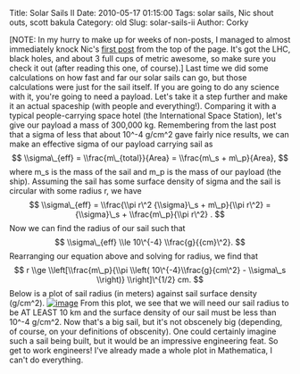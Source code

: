 Title: Solar Sails II
Date: 2010-05-17 01:15:00
Tags: solar sails, Nic shout outs, scott bakula
Category: old
Slug: solar-sails-ii
Author: Corky


[NOTE: In my hurry to make up for weeks of non-posts, I managed to
almost immediately knock Nic's [first
post](http://thevirtuosi.blogspot.com/2010/05/why-black-holes-from-large-hadron.html)
from the top of the page. It's got the LHC, black holes, and about 3
full cups of metric awesome, so make sure you check it out (after
reading this one, of course).]
Last time we did some calculations on how fast and far our solar sails
can go, but those calculations were just for the sail itself. If you are
going to do any science with it, you're going to need a payload. Let's
take it a step further and make it an actual spaceship (with people and
everything!).
[](http://4.bp.blogspot.com/_fa6AZDCsHnY/S_DXvcSsDXI/AAAAAAAAACg/jK_N-B4mOME/s1600/ssradius.png)
Comparing it with a typical people-carrying space hotel (the
International Space Station), let's give our payload a mass of 300,000
kg. Remembering from the last post that a sigma of less that about
10\^-4 g/cm\^2 gave fairly nice results, we can make an effective sigma
of our payload carrying sail as
$$ \\sigma\_{eff} = \\frac{m\_{total}}{Area} = \\frac{m\_s +
m\_p}{Area}, $$
where m\_s is the mass of the sail and m\_p is the mass of our payload
(the ship). Assuming the sail has some surface density of sigma and the
sail is circular with some radius r, we have
$$ \\sigma\_{eff} = \\frac{\\pi r\^2 {\\sigma}\_s + m\_p}{\\pi r\^2} =
{\\sigma}\_s + \\frac{m\_p}{\\pi r\^2} . $$
Now we can find the radius of our sail such that
$$ \\sigma\_{eff} \\le 10\^{-4} \\frac{g}{{cm}\^2}. $$
Rearranging our equation above and solving for radius, we find that
$$ r \\ge \\left[\\frac{m\_p}{\\pi \\left( 10\^{-4}\\frac{g}{cm\^2} -
\\sigma\_s \\right)} \\right]\^{1/2} cm. $$
Below is a plot of sail radius (in meters) against sail surface density
(g/cm\^2).
[![image](http://4.bp.blogspot.com/_fa6AZDCsHnY/S_DXvcSsDXI/AAAAAAAAACg/jK_N-B4mOME/s400/ssradius.png)](http://4.bp.blogspot.com/_fa6AZDCsHnY/S_DXvcSsDXI/AAAAAAAAACg/jK_N-B4mOME/s1600/ssradius.png)
From this plot, we see that we will need our sail radius to be AT LEAST
10 km and the surface density of our sail must be less than 10\^-4
g/cm\^2. Now that's a big sail, but it's not obscenely big (depending,
of course, on your definitions of obscenity). One could certainly
imagine such a sail being built, but it would be an impressive
engineering feat.
So get to work engineers! I've already made a whole plot in Mathematica,
I can't do everything.
